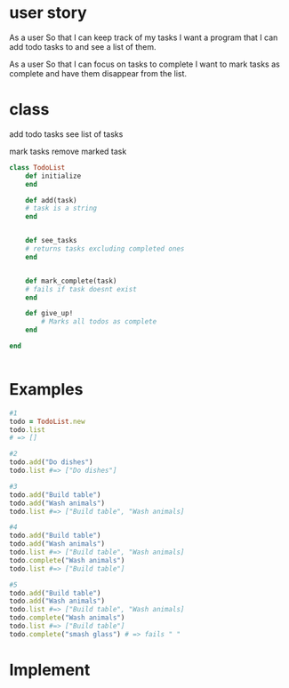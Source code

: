 # user story

As a user
So that I can keep track of my tasks
I want a program that I can add todo tasks to and see a list of them.

As a user
So that I can focus on tasks to complete
I want to mark tasks as complete and have them disappear from the list.

# class

add todo tasks
see list of tasks

mark tasks
remove marked task

```ruby
class TodoList
    def initialize
    end

    def add(task)
    # task is a string
    end


    def see_tasks
    # returns tasks excluding completed ones
    end


    def mark_complete(task)
    # fails if task doesnt exist
    end

    def give_up!
        # Marks all todos as complete
    end

end



```

# Examples

```ruby
#1
todo = TodoList.new
todo.list
# => []

#2
todo.add("Do dishes")
todo.list #=> ["Do dishes"]

#3
todo.add("Build table")
todo.add("Wash animals")
todo.list #=> ["Build table", "Wash animals]

#4
todo.add("Build table")
todo.add("Wash animals")
todo.list #=> ["Build table", "Wash animals]
todo.complete("Wash animals")
todo.list #=> ["Build table"]

#5
todo.add("Build table")
todo.add("Wash animals")
todo.list #=> ["Build table", "Wash animals]
todo.complete("Wash animals")
todo.list #=> ["Build table"]
todo.complete("smash glass") # => fails " "

```

# Implement
